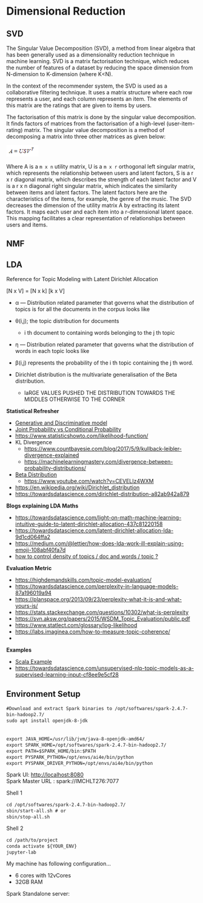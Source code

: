# Dimensional Reduction

## SVD

The Singular Value Decomposition (SVD), a method from linear algebra that has been generally used as a 
dimensionality reduction technique in machine learning. SVD is a matrix factorisation technique, which reduces the 
number of features of a dataset by reducing the space dimension from N-dimension to K-dimension (where K<N). 

In the context of the recommender system, the SVD is used as a collaborative filtering technique. 
It uses a matrix structure where each row represents a user, and each column represents an item. 
The elements of this matrix are the ratings that are given to items by users.

The factorisation of this matrix is done by the singular value decomposition. It finds factors of matrices from the 
factorisation of a high-level (user-item-rating) matrix. The singular value decomposition is a method of decomposing
a matrix into three other matrices as given below:

![img.png](images/svd.png)

Where A is a `m x n` utility matrix, U is a `m x r` orthogonal left singular matrix, which represents the relationship 
between users and latent factors, S is a r x r diagonal matrix, which describes the strength of each latent factor 
and V is a r x n diagonal right singular matrix, which indicates the similarity between items and latent factors. 
The latent factors here are the characteristics of the items, for example, the genre of the music. 
The SVD decreases the dimension of the utility matrix A by extracting its latent factors. It maps each user and each
item into a r-dimensional latent space. This mapping facilitates a clear representation of relationships between
users and items. 

## NMF

## LDA
Reference for Topic Modeling with  Latent Dirichlet Allocation

[N x V] = [N x k] [k x V]

- α — Distribution related parameter that governs what the distribution of topics is for all the documents in the corpus looks like
- θ(i,j);  the topic distribution for documents
  - i th document to containing words belonging to the j th topic
- η — Distribution related parameter that governs what the distribution of words in each topic looks like  
- β(i,j) represents the probability of the i th topic containing the j th word.


- Dirichlet distribution is the multivariate generalisation of the Beta distribution.
  - laRGE VALUES PUSHED THE DISTRIBUTION TOWARDS THE  MIDDLES OTHERWISE TO THE CORNER
  

**Statistical Refresher**
- [Generative and Discriminative model](https://medium.com/@mlengineer/generative-and-discriminative-models-af5637a66a3)
- [Joint Probability vs Conditional Probability](https://medium.com/@mlengineer/joint-probability-vs-conditional-probability-fa2d47d95c4a)
- https://www.statisticshowto.com/likelihood-function/
- KL Divergence
    - https://www.countbayesie.com/blog/2017/5/9/kullback-leibler-divergence-explained
    - https://machinelearningmastery.com/divergence-between-probability-distributions/  
- [Beta Distribution](https://towardsdatascience.com/beta-distribution-intuition-examples-and-derivation-cf00f4db57af)
    - https://www.youtube.com/watch?v=CEVELIz4WXM
- https://en.wikipedia.org/wiki/Dirichlet_distribution
- https://towardsdatascience.com/dirichlet-distribution-a82ab942a879

**Blogs explaining LDA Maths**
- https://towardsdatascience.com/light-on-math-machine-learning-intuitive-guide-to-latent-dirichlet-allocation-437c81220158
- https://towardsdatascience.com/latent-dirichlet-allocation-lda-9d1cd064ffa2
- https://medium.com/@lettier/how-does-lda-work-ill-explain-using-emoji-108abf40fa7d
- [how to control density of topics / doc and words / topic ?](https://datascience.stackexchange.com/questions/199/what-does-the-alpha-and-beta-hyperparameters-contribute-to-in-latent-dirichlet-a)

**Evaluation Metric**
- https://highdemandskills.com/topic-model-evaluation/
- https://towardsdatascience.com/perplexity-in-language-models-87a196019a94
- https://planspace.org/2013/09/23/perplexity-what-it-is-and-what-yours-is/
- https://stats.stackexchange.com/questions/10302/what-is-perplexity
- https://svn.aksw.org/papers/2015/WSDM_Topic_Evaluation/public.pdf
- https://www.statlect.com/glossary/log-likelihood
- https://labs.imaginea.com/how-to-measure-topic-coherence/
- 
**Examples**
- [Scala Example](https://databricks-prod-cloudfront.cloud.databricks.com/public/4027ec902e239c93eaaa8714f173bcfc/3741049972324885/3783546674231782/4413065072037724/latest.html)
- https://towardsdatascience.com/unsupervised-nlp-topic-models-as-a-supervised-learning-input-cf8ee9e5cf28


## Environment Setup
```
#Download and extract Spark binaries to /opt/softwares/spark-2.4.7-bin-hadoop2.7/
sudo apt install openjdk-8-jdk


export JAVA_HOME=/usr/lib/jvm/java-8-openjdk-amd64/
export SPARK_HOME=/opt/softwares/spark-2.4.7-bin-hadoop2.7/
export PATH=$SPARK_HOME/bin:$PATH
export PYSPARK_PYTHON=/opt/envs/ai4e/bin/python
export PYSPARK_DRIVER_PYTHON=/opt/envs/ai4e/bin/python
```
Spark UI: [http://localhost:8080](http://localhost:8080)   
Spark Master URL : spark://IMCHLT276:7077

Shell 1
```
cd /opt/softwares/spark-2.4.7-bin-hadoop2.7/
sbin/start-all.sh # or
sbin/stop-all.sh
```

Shell 2
```
cd /path/to/project
conda activate ${YOUR_ENV}
jupyter-lab
```

My machine has following configuration...
- 6 cores with 12vCores
- 32GB RAM

Spark Standalone server:
